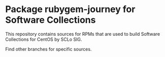 # Package rubygem-journey for Software Collections

This repository contains sources for RPMs that are used
to build Software Collections for CentOS by SCLo SIG.

Find other branches for specific sources.
